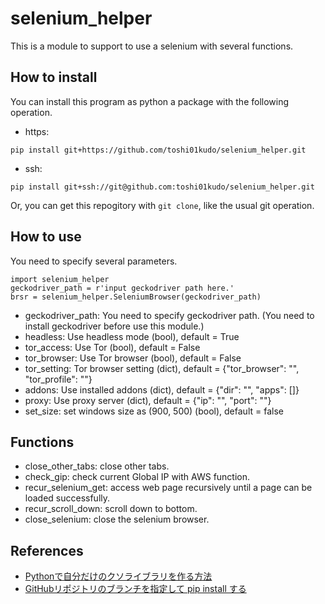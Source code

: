 # selenium_helper
This is a module to support to use a selenium with several functions.

## How to install
You can install this program as python a package with the following operation.
* https:
```
pip install git+https://github.com/toshi01kudo/selenium_helper.git
```
* ssh:
```
pip install git+ssh://git@github.com:toshi01kudo/selenium_helper.git
```

Or, you can get this repogitory with `git clone`, like the usual git operation.

## How to use
You need to specify several parameters.
```
import selenium_helper
geckodriver_path = r'input geckodriver path here.'
brsr = selenium_helper.SeleniumBrowser(geckodriver_path)
```
* geckodriver_path: You need to specify geckodriver path. (You need to install geckodriver before use this module.)
* headless: Use headless mode (bool), default = True
* tor_access: Use Tor (bool), default = False
* tor_browser: Use Tor browser (bool), default = False
* tor_setting: Tor browser setting (dict), default = {"tor_browser": "", "tor_profile": ""}
* addons: Use installed addons (dict), default = {"dir": "", "apps": []}
* proxy: Use proxy server (dict), default = {"ip": "", "port": ""}
* set_size: set windows size as (900, 500) (bool), default = false

## Functions
* close_other_tabs: close other tabs.
* check_gip: check current Global IP with AWS function.
* recur_selenium_get: access web page recursively until a page can be loaded successfully.
* recur_scroll_down: scroll down to bottom.
* close_selenium: close the selenium browser.


## References
* [Pythonで自分だけのクソライブラリを作る方法](https://zenn.dev/karaage0703/articles/db8c663640c68b)
* [GitHubリポジトリのブランチを指定して pip install する](https://qiita.com/tshimura/items/8ee857b7caf253736a81)

